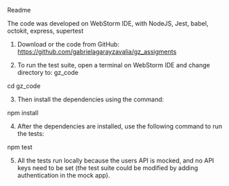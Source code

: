Readme

The code was developed on WebStorm IDE, with NodeJS, Jest, babel, octokit, express, supertest
1.	Download or the code from GitHub:
      https://github.com/gabrielagarayzavalia/gz_assigments

2.	To run the test suite, open a terminal on WebStorm IDE and change directory to: gz_code 

cd gz_code

3.	Then install the dependencies using the command: 

npm install

4.	After the dependencies are installed, use the following command to run the tests:

npm test 

5.	All the tests run locally because the users API is mocked, and no API keys need to be set (the test suite could be modified by adding authentication in the mock app).
